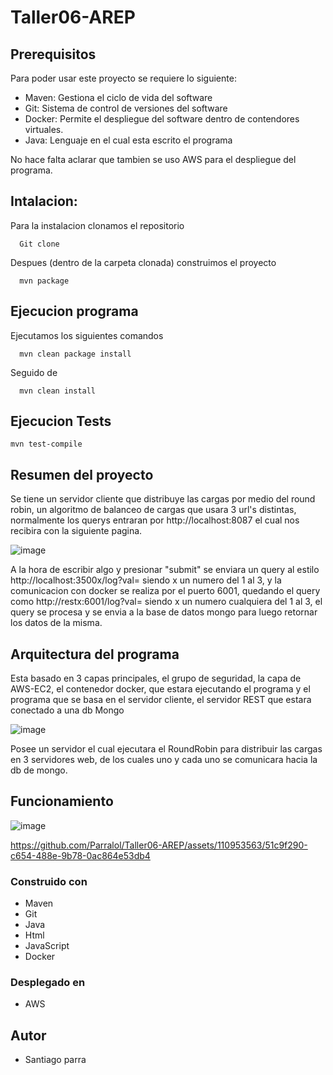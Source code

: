 # Taller06-AREP
## Prerequisitos

  Para poder usar este proyecto se requiere lo siguiente:

  * Maven: Gestiona el ciclo de vida del software
  * Git: Sistema de control de versiones del software
  * Docker: Permite el despliegue del software dentro de contendores virtuales.
  * Java: Lenguaje en el cual esta escrito el programa

No hace falta aclarar que tambien se uso AWS para el despliegue del programa.

## Intalacion:

  Para la instalacion clonamos el repositorio

      Git clone

  Despues (dentro de la carpeta clonada) construimos el proyecto

      mvn package

## Ejecucion programa

  Ejecutamos los siguientes comandos

      mvn clean package install
      
  Seguido de

      mvn clean install

## Ejecucion Tests

    mvn test-compile
    
## Resumen del proyecto

  Se tiene un servidor cliente que distribuye las cargas por medio del round robin, un algoritmo de balanceo de cargas que usara 3 url's distintas, normalmente los querys entraran por http://localhost:8087 el cual nos recibira con la siguiente pagina.

  ![image](https://github.com/Parralol/Taller06-AREP/assets/110953563/23992d8b-22c8-4a77-a576-98de070ccba0)

  A la hora de escribir algo y presionar "submit" se enviara un query al estilo http://localhost:3500x/log?val= siendo x un numero del 1 al 3, y la comunicacion con docker se realiza por el puerto 6001, quedando el query como http://restx:6001/log?val= siendo x un numero cualquiera del 1 al 3, el query se procesa y se envia a la base de datos mongo para luego retornar los datos de la misma.
  
  ## Arquitectura del programa

  Esta basado en 3 capas principales, el grupo de seguridad, la capa de AWS-EC2, el contenedor docker, que estara ejecutando el programa y el programa que se basa en el servidor cliente, el servidor REST que estara conectado a una db Mongo

![image](https://github.com/Parralol/Taller06-AREP/assets/110953563/0cf1b942-ab6d-4d01-a438-9a916596aa8d)

Posee un servidor el cual ejecutara el RoundRobin para distribuir las cargas en 3 servidores web, de los cuales uno y cada uno se comunicara hacia la db de mongo.


## Funcionamiento

![image](https://github.com/Parralol/Taller06-AREP/assets/110953563/e22cf783-3f3f-4f04-a794-570a0fb7bb21)



https://github.com/Parralol/Taller06-AREP/assets/110953563/51c9f290-c654-488e-9b78-0ac864e53db4



### Construido con

  * Maven
  * Git
  * Java
  * Html
  * JavaScript
  * Docker

### Desplegado en 

  * AWS

## Autor
  *  Santiago parra
